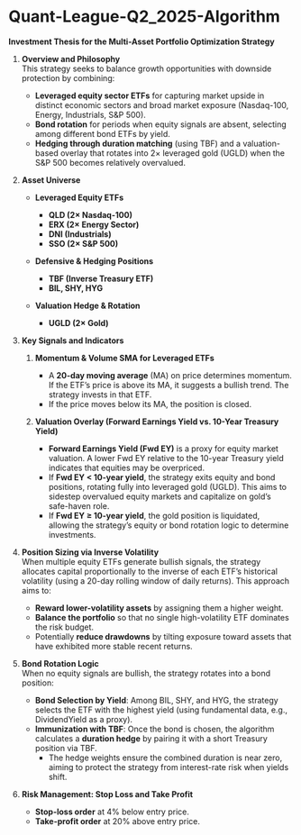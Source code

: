 # Quant-League-Q2_2025-Algorithm

**Investment Thesis for the Multi-Asset Portfolio Optimization Strategy**

1. **Overview and Philosophy**  
   This strategy seeks to balance growth opportunities with downside protection by combining:

   - **Leveraged equity sector ETFs** for capturing market upside in distinct economic sectors and broad market exposure (Nasdaq-100, Energy, Industrials, S&P 500).  
   - **Bond rotation** for periods when equity signals are absent, selecting among different bond ETFs by yield.  
   - **Hedging through duration matching** (using TBF) and a valuation-based overlay that rotates into 2× leveraged gold (UGLD) when the S&P 500 becomes relatively overvalued.  

2. **Asset Universe**  
   - **Leveraged Equity ETFs**  
     - **QLD (2× Nasdaq-100)** 
     - **ERX (2× Energy Sector)**  
     - **DNI (Industrials)** 
     - **SSO (2× S&P 500)** 
   
   - **Defensive & Hedging Positions**  
     - **TBF (Inverse Treasury ETF)**
     - **BIL, SHY, HYG**  

   - **Valuation Hedge & Rotation**  
     - **UGLD (2× Gold)**

3. **Key Signals and Indicators**  
   1. **Momentum & Volume SMA for Leveraged ETFs**  
      - A **20-day moving average** (MA) on price determines momentum. If the ETF’s price is above its MA, it suggests a bullish trend. The strategy invests in that ETF.  
      - If the price moves below its MA, the position is closed.  

   2. **Valuation Overlay (Forward Earnings Yield vs. 10-Year Treasury Yield)**  
      - **Forward Earnings Yield (Fwd EY)** is a proxy for equity market valuation. A lower Fwd EY relative to the 10-year Treasury yield indicates that equities may be overpriced.  
      - If **Fwd EY < 10-year yield**, the strategy exits equity and bond positions, rotating fully into leveraged gold (UGLD). This aims to sidestep overvalued equity markets and capitalize on gold’s safe-haven role.  
      - If **Fwd EY ≥ 10-year yield**, the gold position is liquidated, allowing the strategy’s equity or bond rotation logic to determine investments.

4. **Position Sizing via Inverse Volatility**  
   When multiple equity ETFs generate bullish signals, the strategy allocates capital proportionally to the inverse of each ETF’s historical volatility (using a 20-day rolling window of daily returns). This approach aims to:
   - **Reward lower-volatility assets** by assigning them a higher weight.  
   - **Balance the portfolio** so that no single high-volatility ETF dominates the risk budget.  
   - Potentially **reduce drawdowns** by tilting exposure toward assets that have exhibited more stable recent returns.

5. **Bond Rotation Logic**  
   When no equity signals are bullish, the strategy rotates into a bond position:
   - **Bond Selection by Yield**: Among BIL, SHY, and HYG, the strategy selects the ETF with the highest yield (using fundamental data, e.g., DividendYield as a proxy).  
   - **Immunization with TBF**: Once the bond is chosen, the algorithm calculates a **duration hedge** by pairing it with a short Treasury position via TBF.  
     - The hedge weights ensure the combined duration is near zero, aiming to protect the strategy from interest-rate risk when yields shift.

6. **Risk Management: Stop Loss and Take Profit**  
     - **Stop-loss order** at 4% below entry price.  
     - **Take-profit order** at 20% above entry price.  
